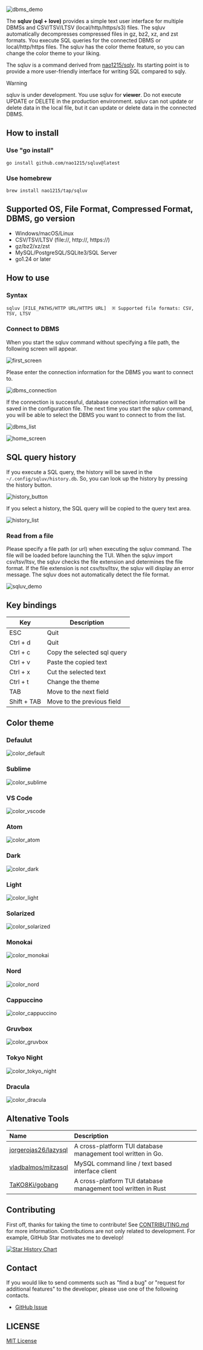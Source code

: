 ![dbms_demo](doc/image/dbms_demo.gif)

The **sqluv (sql + love)** provides a simple text user interface for multiple DBMSs and CSV/TSV/LTSV (local/http/https/s3) files. The sqluv automatically decompresses compressed files in gz, bz2, xz, and zst formats. You execute SQL queries for the connected DBMS or local/http/https files. The sqluv has the color theme feature, so you can change the color theme to your liking.

The sqluv is a command derived from [nao1215/sqly](https://github.com/nao1215/sqly). Its starting point is to provide a more user-friendly interface for writing SQL compared to sqly.

>[!WARNING]
> sqluv is under development. You use sqluv for **viewer**. Do not execute UPDATE or DELETE in the production environment. sqluv can not update or delete data in the local file, but it can update or delete data in the connected DBMS.

## How to install
### Use "go install"

```shell
go install github.com/nao1215/sqluv@latest
```

### Use homebrew

```shell
brew install nao1215/tap/sqluv
```

## Supported OS, File Format, Compressed Format, DBMS, go version

- Windows/macOS/Linux
- CSV/TSV/LTSV (file://, http://, https://)
- gz/bz2/xz/zst
- MySQL/PostgreSQL/SQLite3/SQL Server
- go1.24 or later

## How to use

### Syntax

```shell
sqluv [FILE_PATHS/HTTP URL/HTTPS URL]  ※ Supported file formats: CSV, TSV, LTSV
```

### Connect to DBMS

When you start the sqluv command without specifying a file path, the following screen will appear. 

![first_screen](doc/image/dbms_first.png)

Please enter the connection information for the DBMS you want to connect to.

![dbms_connection](doc/image/dbms_info.png)

If the connection is successful, database connection information will be saved in the configuration file. The next time you start the sqluv command, you will be able to select the DBMS you want to connect to from the list.

![dbms_list](doc/image/dbms_list.png)

![home_screen](doc/image/dbms_home.png)

## SQL query history

If you execute a SQL query, the history will be saved in the `~/.config/sqluv/history.db`. So, you can look up the history by pressing the history button.

![history_button](./doc/image/history_button.png)

If you select a history, the SQL query will be copied to the query text area.

![history_list](./doc/image/sql_query_history.png)


### Read from a file

Please specify a file path (or url) when executing the sqluv command. The file will be loaded before launching the TUI. When the sqluv import csv/tsv/ltsv, the sqluv checks the file extension and determines the file format. If the file extension is not csv/tsv/ltsv, the sqluv will display an error message. The sqluv does not automatically detect the file format.

![sqluv_demo](./doc/image/demo.gif)

## Key bindings

| Key | Description |
| --- | --- |
| ESC | Quit |
| Ctrl + d | Quit |
| Ctrl + c | Copy the selected sql query |
| Ctrl + v | Paste the copied text |
| Ctrl + x | Cut the selected text |
| Ctrl + t | Change the theme |
| TAB | Move to the next field |
| Shift + TAB | Move to the previous field |

## Color theme

### Defaulut
![color_default](./doc/image/color_default.png)

### Sublime
![color_sublime](./doc/image/color_sublime.png)

### VS Code
![color_vscode](./doc/image/color_vscode.png)

### Atom
![color_atom](./doc/image/color_atom.png)

### Dark
![color_dark](./doc/image/color_dark.png)

### Light
![color_light](./doc/image/color_light.png)

### Solarized
![color_solarized](./doc/image/color_solarized.png)

### Monokai
![color_monokai](./doc/image/color_monokai.png)

### Nord
![color_nord](./doc/image/color_nord.png)

### Cappuccino
![color_cappuccino](./doc/image/color_cappuccino.png)

### Gruvbox
![color_gruvbox](./doc/image/color_gruvbox.png)

### Tokyo Night
![color_tokyo_night](./doc/image/color_tokyo_night.png)

### Dracula
![color_dracula](./doc/image/color_dracula.png)

## Altenative Tools

|Name | Description |
|:----|:------------|
| [jorgerojas26/lazysql](https://github.com/jorgerojas26/lazysql) |A cross-platform TUI database management tool written in Go.|
| [vladbalmos/mitzasql](https://github.com/vladbalmos/mitzasql) | MySQL command line / text based interface client |
| [TaKO8Ki/gobang](https://github.com/TaKO8Ki/gobang) | A cross-platform TUI database management tool written in Rust |


## Contributing

First off, thanks for taking the time to contribute! See [CONTRIBUTING.md](./CONTRIBUTING.md) for more information. Contributions are not only related to development. For example, GitHub Star motivates me to develop! 


[![Star History Chart](https://api.star-history.com/svg?repos=nao1215/sqluv&type=Date)](https://star-history.com/#nao1215/sqluv&Date)

## Contact
If you would like to send comments such as "find a bug" or "request for additional features" to the developer, please use one of the following contacts.

- [GitHub Issue](https://github.com/nao1215/sqluv/issues)

## LICENSE

[MIT License](./LICENSE)

